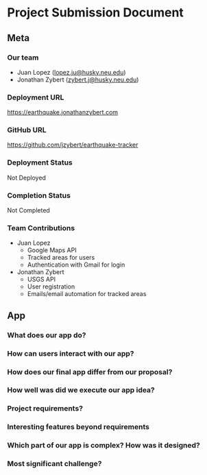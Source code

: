 # Project Submission Document
## Meta
### Our team
- Juan Lopez (lopez.ju@husky.neu.edu)
- Jonathan Zybert (zybert.j@husky.neu.edu)

### Deployment URL
https://earthquake.jonathanzybert.com

### GitHub URL
https://github.com/jzybert/earthquake-tracker

### Deployment Status
Not Deployed

### Completion Status
Not Completed

### Team Contributions
- Juan Lopez
  - Google Maps API
  - Tracked areas for users
  - Authentication with Gmail for login
- Jonathan Zybert
  - USGS API
  - User registration
  - Emails/email automation for tracked areas

## App
### What does our app do?

### How can users interact with our app?

### How does our final app differ from our proposal?

### How well was did we execute our app idea?

### Project requirements?

### Interesting features beyond requirements

### Which part of our app is complex? How was it designed?

### Most significant challenge?